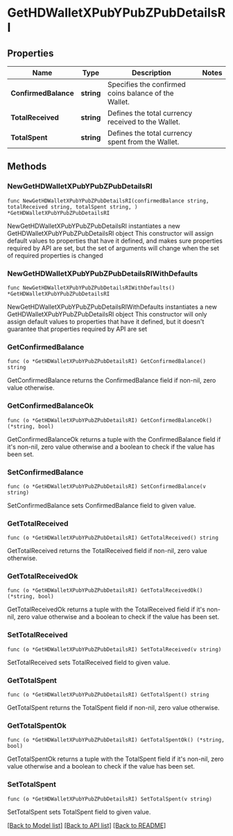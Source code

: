 # GetHDWalletXPubYPubZPubDetailsRI

## Properties

Name | Type | Description | Notes
------------ | ------------- | ------------- | -------------
**ConfirmedBalance** | **string** | Specifies the confirmed coins balance of the Wallet. | 
**TotalReceived** | **string** | Defines the total currency received to the Wallet. | 
**TotalSpent** | **string** | Defines the total currency spent from the Wallet. | 

## Methods

### NewGetHDWalletXPubYPubZPubDetailsRI

`func NewGetHDWalletXPubYPubZPubDetailsRI(confirmedBalance string, totalReceived string, totalSpent string, ) *GetHDWalletXPubYPubZPubDetailsRI`

NewGetHDWalletXPubYPubZPubDetailsRI instantiates a new GetHDWalletXPubYPubZPubDetailsRI object
This constructor will assign default values to properties that have it defined,
and makes sure properties required by API are set, but the set of arguments
will change when the set of required properties is changed

### NewGetHDWalletXPubYPubZPubDetailsRIWithDefaults

`func NewGetHDWalletXPubYPubZPubDetailsRIWithDefaults() *GetHDWalletXPubYPubZPubDetailsRI`

NewGetHDWalletXPubYPubZPubDetailsRIWithDefaults instantiates a new GetHDWalletXPubYPubZPubDetailsRI object
This constructor will only assign default values to properties that have it defined,
but it doesn't guarantee that properties required by API are set

### GetConfirmedBalance

`func (o *GetHDWalletXPubYPubZPubDetailsRI) GetConfirmedBalance() string`

GetConfirmedBalance returns the ConfirmedBalance field if non-nil, zero value otherwise.

### GetConfirmedBalanceOk

`func (o *GetHDWalletXPubYPubZPubDetailsRI) GetConfirmedBalanceOk() (*string, bool)`

GetConfirmedBalanceOk returns a tuple with the ConfirmedBalance field if it's non-nil, zero value otherwise
and a boolean to check if the value has been set.

### SetConfirmedBalance

`func (o *GetHDWalletXPubYPubZPubDetailsRI) SetConfirmedBalance(v string)`

SetConfirmedBalance sets ConfirmedBalance field to given value.


### GetTotalReceived

`func (o *GetHDWalletXPubYPubZPubDetailsRI) GetTotalReceived() string`

GetTotalReceived returns the TotalReceived field if non-nil, zero value otherwise.

### GetTotalReceivedOk

`func (o *GetHDWalletXPubYPubZPubDetailsRI) GetTotalReceivedOk() (*string, bool)`

GetTotalReceivedOk returns a tuple with the TotalReceived field if it's non-nil, zero value otherwise
and a boolean to check if the value has been set.

### SetTotalReceived

`func (o *GetHDWalletXPubYPubZPubDetailsRI) SetTotalReceived(v string)`

SetTotalReceived sets TotalReceived field to given value.


### GetTotalSpent

`func (o *GetHDWalletXPubYPubZPubDetailsRI) GetTotalSpent() string`

GetTotalSpent returns the TotalSpent field if non-nil, zero value otherwise.

### GetTotalSpentOk

`func (o *GetHDWalletXPubYPubZPubDetailsRI) GetTotalSpentOk() (*string, bool)`

GetTotalSpentOk returns a tuple with the TotalSpent field if it's non-nil, zero value otherwise
and a boolean to check if the value has been set.

### SetTotalSpent

`func (o *GetHDWalletXPubYPubZPubDetailsRI) SetTotalSpent(v string)`

SetTotalSpent sets TotalSpent field to given value.



[[Back to Model list]](../README.md#documentation-for-models) [[Back to API list]](../README.md#documentation-for-api-endpoints) [[Back to README]](../README.md)


